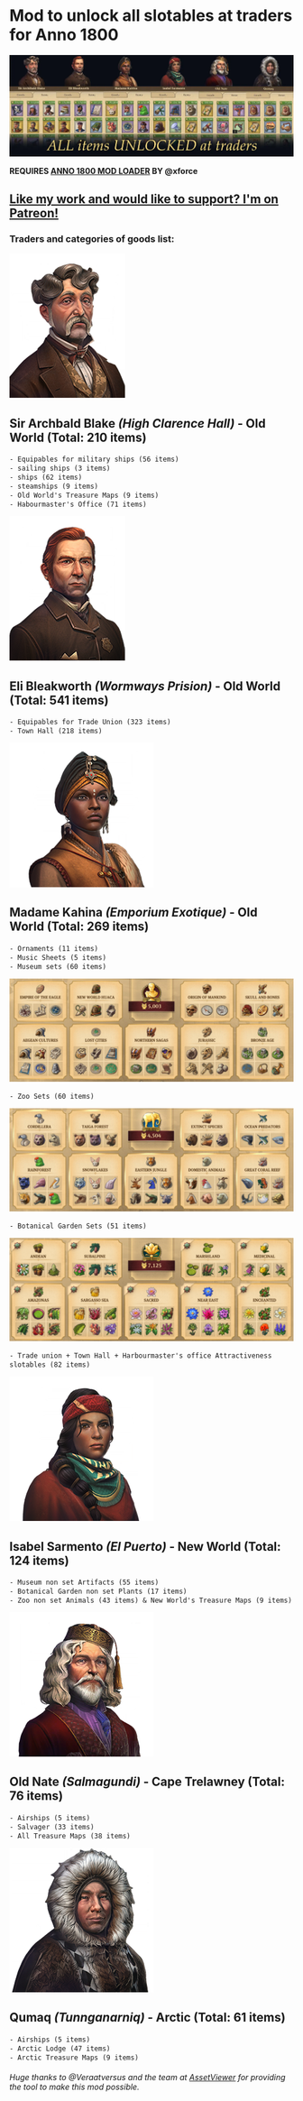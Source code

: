 # Mod to unlock all slotables at traders for Anno 1800
![anno_1800_all_slotables_unlocked_at_traders](https://raw.githubusercontent.com/iksaandry/anno_1800_all_slotables_unlocked_at_traders/master/assets/allslotablesunlockedattraders_cover.webp)

**REQUIRES [ANNO 1800 MOD LOADER](https://github.com/xforce/anno1800-mod-loader/releases) BY @xforce**

## [Like my work and would like to support? I'm on Patreon!](https://www.patreon.com/iksaandry)

### Traders and categories of goods list:

![Sir Archbald Blake](https://raw.githubusercontent.com/iksaandry/anno_1800_all_slotables_unlocked_at_traders/master/assets/Sir_Archibald_Blake_.png)

## **Sir Archbald Blake** ***(High Clarence Hall)*** - Old World (Total: 210 items)
	- Equipables for military ships (56 items)
	- sailing ships (3 items) 
	- ships (62 items) 
	- steamships (9 items)
	- Old World's Treasure Maps (9 items) 
	- Habourmaster's Office (71 items)

![Eli Bleakworth](https://raw.githubusercontent.com/iksaandry/anno_1800_all_slotables_unlocked_at_traders/master/assets/Eli_Bleakworth_.png)

## **Eli Bleakworth** ***(Wormways Prision)*** - Old World (Total: 541 items)
	- Equipables for Trade Union (323 items) 
	- Town Hall (218 items)
  
![Kahina](https://raw.githubusercontent.com/iksaandry/anno_1800_all_slotables_unlocked_at_traders/master/assets/Madame_Kahina.png)
	
## **Madame Kahina** ***(Emporium Exotique)*** - Old World (Total: 269 items)

	- Ornaments (11 items) 
	- Music Sheets (5 items)
	- Museum sets (60 items) 

![Museum_Complete](https://raw.githubusercontent.com/iksaandry/anno_1800_all_slotables_unlocked_at_traders/master/assets/anno_1800_museum_complete_basegame.jpg)
	
	- Zoo Sets (60 items) 
	
![Zoo_Complete](https://raw.githubusercontent.com/iksaandry/anno_1800_all_slotables_unlocked_at_traders/master/assets/anno_1800_zoo_complete_basegame.jpg)
	
	- Botanical Garden Sets (51 items)
	
![Botanical_Garden_Complete](https://raw.githubusercontent.com/iksaandry/anno_1800_all_slotables_unlocked_at_traders/master/assets/botanical_garden.PNG)
	
	- Trade union + Town Hall + Harbourmaster's office Attractiveness slotables (82 items)

![Isabel Sarmento](https://raw.githubusercontent.com/iksaandry/anno_1800_all_slotables_unlocked_at_traders/master/assets/Isabel_Sarmento.png)

## **Isabel Sarmento** ***(El Puerto)*** - New World (Total: 124 items)
	- Museum non set Artifacts (55 items)
	- Botanical Garden non set Plants (17 items) 
	- Zoo non set Animals (43 items) & New World's Treasure Maps (9 items)

![Old Nate](https://raw.githubusercontent.com/iksaandry/anno_1800_all_slotables_unlocked_at_traders/master/assets/Old_Nate.png)

## **Old Nate** ***(Salmagundi)*** - Cape Trelawney (Total: 76 items)
	- Airships (5 items)
	- Salvager (33 items) 
	- All Treasure Maps (38 items)

![Qumaq](https://raw.githubusercontent.com/iksaandry/anno_1800_all_slotables_unlocked_at_traders/master/assets/Qumaq%20(1).png)

## **Qumaq** ***(Tunnganarniq)*** - Arctic (Total: 61 items)
	- Airships (5 items)
	- Arctic Lodge (47 items)
	- Arctic Treasure Maps (9 items)

###### Huge thanks to @Veraatversus and the team at [AssetViewer](https://github.com/Miraak7000/AssetViewer) for providing the tool to make this mod possible.
